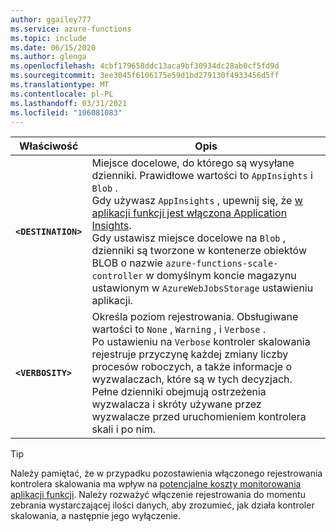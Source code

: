 ```yaml
---
author: ggailey777
ms.service: azure-functions
ms.topic: include
ms.date: 06/15/2020
ms.author: glenga
ms.openlocfilehash: 4cbf179658ddc13aca9bf30934dc28ab0cf5fd9d
ms.sourcegitcommit: 3ee3045f6106175e59d1bd279130f4933456d5ff
ms.translationtype: MT
ms.contentlocale: pl-PL
ms.lasthandoff: 03/31/2021
ms.locfileid: "106081083"
---
```

| Właściwość | Opis |
|--|--|
|**`<DESTINATION>`**| Miejsce docelowe, do którego są wysyłane dzienniki. Prawidłowe wartości to `AppInsights` i `Blob` .<br/>Gdy używasz `AppInsights` , upewnij się, że [w aplikacji funkcji jest włączona Application Insights](../articles/azure-functions/configure-monitoring.md#enable-application-insights-integration).<br/>Gdy ustawisz miejsce docelowe na `Blob` , dzienniki są tworzone w kontenerze obiektów BLOB o nazwie `azure-functions-scale-controller` w domyślnym koncie magazynu ustawionym w `AzureWebJobsStorage` ustawieniu aplikacji. |
|**`<VERBOSITY>`** | Określa poziom rejestrowania. Obsługiwane wartości to `None` , `Warning` , i `Verbose` .<br/>Po ustawieniu na `Verbose` kontroler skalowania rejestruje przyczynę każdej zmiany liczby procesów roboczych, a także informacje o wyzwalaczach, które są w tych decyzjach. Pełne dzienniki obejmują ostrzeżenia wyzwalacza i skróty używane przez wyzwalacze przed uruchomieniem kontrolera skali i po nim. |

> [!TIP]
> Należy pamiętać, że w przypadku pozostawienia włączonego rejestrowania kontrolera skalowania ma wpływ na [potencjalne koszty monitorowania aplikacji funkcji](../articles/azure-functions/functions-monitoring.md#application-insights-pricing-and-limits). Należy rozważyć włączenie rejestrowania do momentu zebrania wystarczającej ilości danych, aby zrozumieć, jak działa kontroler skalowania, a następnie jego wyłączenie.
